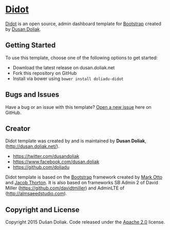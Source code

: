 # [Didot](http://dusan.doliak.net/templates-overview/didot/) 
[Didot](http://dusan.doliak.net/templates-overview/didot/) is an open source, admin dashboard template for [Bootstrap](http://getbootstrap.com/) created by [Dusan Doliak](http://dusan.doliak.net/).

## Getting Started

To use this template, choose one of the following options to get started:
* Download the latest release on dusan.doliak.net
* Fork this repository on GitHub
* Install via bower using `bower install doliadu-didot`

## Bugs and Issues

Have a bug or an issue with this template? [Open a new issue](https://github.com/doliadu/templates-didot/issues) here on GitHub.

## Creator

Didot template was created by and is maintained by **Dusan Doliak**, (http://dusan.doliak.net/).

* https://twitter.com/dusandoliak
* https://www.facebook.com/dusan.doliak
* https://github.com/doliadu

Didot template is based on the [Bootstrap](http://getbootstrap.com/) framework created by [Mark Otto](https://twitter.com/mdo) and [Jacob Thorton](https://twitter.com/fat). It is also based on frameworks SB Admin 2 of David Miller (https://github.com/davidtmiller) and AdminLTE of (http://almsaeedstudio.com).

## Copyright and License

Copyright 2015 Dušan Doliak. Code released under the [Apache 2.0](https://github.com/IronSummitMedia/startbootstrap-sb-admin-2/blob/gh-pages/LICENSE) license.
